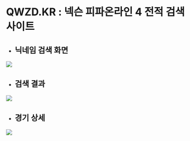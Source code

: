# QWZD.KR : 넥슨 피파온라인 4 전적 검색 사이트

* ## 닉네임 검색 화면
![](https://images.velog.io/images/rito/post/91969e69-6b47-4cba-b02f-284c79525f96/image.png)

* ## 검색 결과
![](https://images.velog.io/images/rito/post/4d2ce73d-abfe-4f5a-9d43-97c70704941b/image.png)

* ## 경기 상세
![](https://images.velog.io/images/rito/post/731daf60-2844-4f19-8945-a76e51f00898/image.png)

